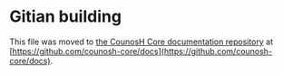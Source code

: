 Gitian building
================

This file was moved to [the CounosH Core documentation repository](https://github.com/counosh-core/docs/blob/master/gitian-building.md) at [https://github.com/counosh-core/docs](https://github.com/counosh-core/docs).
